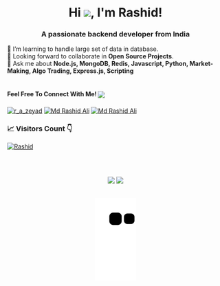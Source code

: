 <h1 align="center">Hi <img src="https://media.giphy.com/media/hvRJCLFzcasrR4ia7z/giphy.gif" width="25px">, I'm Rashid!</h1>

<h3 align="center">A passionate backend developer from India</h3>

🌱 I’m learning to handle large set of data in database. <br/>
👯 Looking forward to collaborate in **Open Source Projects**. <br/>
💬 Ask me about **Node.js, MongoDB, Redis, Javascript, Python, Market-Making, Algo Trading, Express.js, Scripting** <br/> <br/>
<h4><b>Feel Free To Connect With Me!</b> <img align="center" src="https://github.com/rajput2107/rajput2107/blob/master/Assets/Handshake.gif" height="40px" /></h4>
<div>
<a href="https://twitter.com/r_a_zeyad" target="blank"
        ><img
            align="center"
            src="https://raw.githubusercontent.com/rahuldkjain/github-profile-readme-generator/master/src/images/icons/Social/twitter.svg"
            alt="r_a_zeyad"
            height="30"
            width="40"
    /></a>
    <a
        href="https://www.linkedin.com/in/mdrashidali/"
        target="blank"
        ><img
            align="center"
            src="https://raw.githubusercontent.com/rahuldkjain/github-profile-readme-generator/master/src/images/icons/Social/linked-in-alt.svg"
            alt="Md Rashid Ali"
            height="30"
            width="40"
    /></a>
    <a href="mailto:rashid.zeyad2u@gmail.com" target="_blank"><img src="https://upload.wikimedia.org/wikipedia/commons/thumb/8/8c/Gmail_Icon_%282013-2020%29.svg/1024px-Gmail_Icon_%282013-2020%29.svg.png?20220204194709"  height="30"
            width="40" align="center" alt="Md Rashid Ali"></a>
</div>


<h3>📈 Visitors Count 👇 </h3>
<div>
    <a href="https://github.com/RAshidAZ" target="_blank">
        <img src="https://komarev.com/ghpvc/?username=RAshidAZ&label=Profile%20views&color=0e75b6&style=for-the-badge" alt="Rashid" />
   </a> 
</div>
<br/>

</p>
<br/>
<p align="center">
  <img width="400px" src="https://github-readme-stats.vercel.app/api?username=RAshidAZ&count_private=true&show_icons=true&theme=material-palenight&hide_border=true&bg_color=1F222E" />
  <img width="400px" src="https://github-readme-streak-stats.herokuapp.com?user=RAshidAZ&theme=material-palenight&hide_border=true&fire=C77800&ring=7C2AE8&background=1F222E" />
</p>
<br/>
<div align="center"> <img src="https://raw.githubusercontent.com/muhiqsimui/muhiqsimui/output/github-contribution-grid-snake.svg" /></div>
